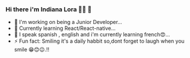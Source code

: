 
### Hi there i'm Indiana Lora 👋🏽 🐨

- 🔭 I'm working on being a Junior Developer...
- 🌱 Currently learning  React/React-native...
- 👯 I speak spanish , english and i'm currently learning french😍...
- ⚡ Fun fact: Smiling it's a daily habbit so,dont forget to laugh when you smile 😁😊😉.!!
